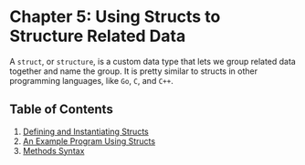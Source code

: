 # Chapter 5: Using Structs to Structure Related Data

A `struct`, or `structure`, is a custom data type that lets we group related data together and name the group. It is pretty similar to structs in other programming languages, like `Go`, `C`, and `C++`.

## Table of Contents

1. [Defining and Instantiating Structs](#defining-and-instantiating-structs)
2. [An Example Program Using Structs](#an-example-program-using-structs)
3. [Methods Syntax](#methods-syntax)
